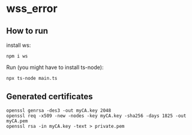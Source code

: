 # wss_error
## How to run

install ws: 

`npm i ws`

Run (you might have to install ts-node):

`npx ts-node main.ts`

## Generated certificates

    openssl genrsa -des3 -out myCA.key 2048
    openssl req -x509 -new -nodes -key myCA.key -sha256 -days 1825 -out myCA.pem
    openssl rsa -in myCA.key -text > private.pem
   
